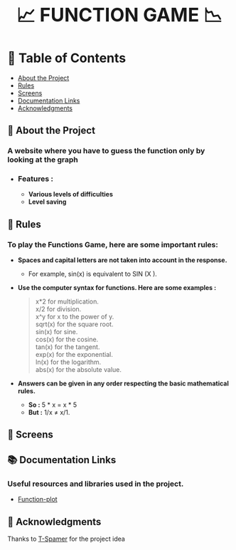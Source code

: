 ## **<h1 align="center"> 📈 FUNCTION GAME 📉</h1>**


# 📜 Table of Contents

- [About the Project](https://github.com/Liko0o0/Function-Game_Website?tab=readme-ov-file#-about-the-project)
- [Rules](https://github.com/Liko0o0/Function-Game_Website?tab=readme-ov-file#-rules)
- [Screens](https://github.com/Liko0o0/Function-Game_Website?tab=readme-ov-file#-screens)
- [Documentation Links](https://github.com/Liko0o0/Function-Game_Website?tab=readme-ov-file#-documentation-links)
- [Acknowledgments](https://github.com/Liko0o0/Function-Game_Website?tab=readme-ov-file#-acknowledgments)
  
## 📖 About the Project

### A website where you have to guess the function only by looking at the graph
- ### **Features :**
    - **Various levels of difficulties**
    - **Level saving**

## 📝 Rules
### To play the Functions Game, here are some important rules:

- **Spaces and capital letters are not taken into account in the response.<br>**
    - For example, sin(x) is equivalent to SIN (X ).

- **Use the computer syntax for functions. Here are some examples :**
  
    > x*2 for multiplication.<br>
    x/2 for division.<br>
    x^y for x to the power of y.<br>
    sqrt(x) for the square root.<br>
    sin(x) for sine.<br>
    cos(x) for the cosine.<br>
    tan(x) for the tangent.<br>
    exp(x) for the exponential.<br>
    ln(x) for the logarithm.<br>
    abs(x) for the absolute value.<br>

- **Answers can be given in any order respecting the
basic mathematical rules.**
    - **So :** 5 * x = x * 5
    - **But :** 1/x ≠ x/1.

## 📸 Screens

## 📚 Documentation Links

### Useful resources and libraries used in the project.

 - [Function-plot](https://mauriciopoppe.github.io/function-plot/)

## 💎 Acknowledgments

Thanks to [T-Spamer](https://github.com/T-Spamer) for the project idea
